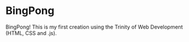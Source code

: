 # BingPong
BingPong! This is my first creation using the Trinity of Web Development (HTML, CSS and .js). 
